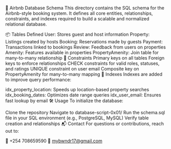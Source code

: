 🧱 Airbnb Database Schema
This directory contains the SQL schema for the Airbnb-style booking system. It defines all core entities, relationships, constraints, and indexes required to build a scalable and normalized relational database.

📦 Tables Defined
User: Stores guest and host information
Property: Listings created by hosts
Booking: Reservations made by guests
Payment: Transactions linked to bookings
Review: Feedback from users on properties
Amenity: Features available in properties
PropertyAmenity: Join table for many-to-many relationship
🔐 Constraints
Primary keys on all tables
Foreign keys to enforce relationships
CHECK constraints for valid roles, statuses, and ratings
UNIQUE constraint on user email
Composite key on PropertyAmenity for many-to-many mapping
🚀 Indexes
Indexes are added to improve query performance:

idx_property_location: Speeds up location-based property searches
idx_booking_dates: Optimizes date range queries
idx_user_email: Ensures fast lookup by email
🛠️ Usage
To initialize the database:

Clone the repository
Navigate to database-script-0x01/
Run the schema.sql file in your SQL environment (e.g., PostgreSQL, MySQL)
Verify table creation and relationships
📬 Contact
For questions or contributions, reach out to:

📱 +254 708659590
📧 mybwndr17@gmail.com
